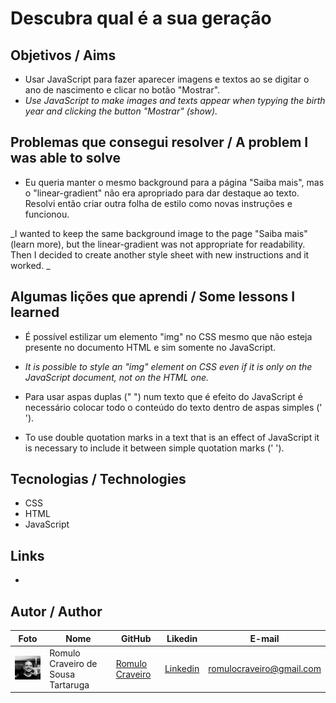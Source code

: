 # Descubra qual é a sua geração

## Objetivos / Aims

* Usar JavaScript para fazer aparecer imagens e textos ao se digitar o ano de nascimento e clicar no botão "Mostrar".
* <i> Use JavaScript to make images and texts appear when typying the birth year and clicking the button "Mostrar" (show).</i>

## Problemas que consegui resolver / A problem I was able to solve

* Eu queria manter o mesmo background para a página "Saiba mais", mas o "linear-gradient" não era apropriado para dar destaque ao texto. Resolvi então criar outra folha de estilo como novas instruções e funcionou.

_I wanted to keep the same background image to the page "Saiba mais" (learn more), but the linear-gradient was not appropriate for readability. Then I decided to create another style sheet with new instructions and it worked. _

## Algumas lições que aprendi / Some lessons I learned

* É possível estilizar um elemento "img" no CSS mesmo que não esteja presente no documento HTML e sim somente no JavaScript.

* _It is possible to style an "img" element on CSS even if it is only on the JavaScript document, not on the HTML one._

* Para usar aspas duplas (" ") num texto que é efeito do JavaScript é necessário colocar todo o conteúdo do texto dentro de aspas simples (' ').

* To use double quotation marks in a text that is an effect of JavaScript it is necessary to include it between simple quotation marks (' ').

  

## Tecnologias / Technologies

* CSS
* HTML
* JavaScript

## Links 

* 

## Autor / Author

| Foto                                                   | Nome                               | GitHub                                               | Likedin                                                 | E-mail                   |
| ------------------------------------------------------ | ---------------------------------- | ---------------------------------------------------- | ------------------------------------------------------- | ------------------------ |
| <img src="./img/fotogit.jpeg" width="100px"> | Romulo Craveiro de Sousa Tartaruga | [Romulo Craveiro](https://github.com/romulocraveiro) | [Linkedin](https://www.linkedin.com/in/romulocraveiro/) | romulocraveiro@gmail.com |